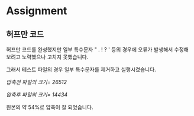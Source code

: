 # Assignment

## 허프만 코드
허프만 코드를 완성했지만 일부 특수문자 " . ! ? ' 등의 경우에 오류가 발생해서 수정해보려고 노력했으나 고치지 못했습니다.


그래서 테스트 파일의 경우 일부 특수문자를 제거하고 실행시켰습니다.


*압축전 파일의 크기= 26512*


*압축후 파일의 크기= 14434* 


원본의 약 54%로 압축이 잘 되었습니다.
